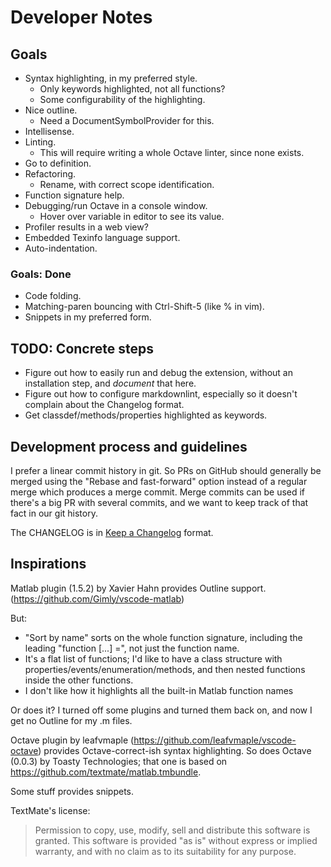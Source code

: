 # Developer Notes

## Goals

* Syntax highlighting, in my preferred style.
  * Only keywords highlighted, not all functions?
  * Some configurability of the highlighting.
* Nice outline.
  * Need a DocumentSymbolProvider for this.
* Intellisense.
* Linting.
  * This will require writing a whole Octave linter, since none exists.
* Go to definition.
* Refactoring.
  * Rename, with correct scope identification.
* Function signature help.
* Debugging/run Octave in a console window.
  * Hover over variable in editor to see its value.
* Profiler results in a web view?
* Embedded Texinfo language support.
* Auto-indentation.

### Goals: Done

* Code folding.
* Matching-paren bouncing with Ctrl-Shift-5 (like % in vim).
* Snippets in my preferred form.

## TODO: Concrete steps

* Figure out how to easily run and debug the extension, without an installation step, and *document* that here.
* Figure out how to configure markdownlint, especially so it doesn't complain about the Changelog format.
* Get classdef/methods/properties highlighted as keywords.

## Development process and guidelines

I prefer a linear commit history in git. So PRs on GitHub should generally be merged using the "Rebase and fast-forward" option instead of a regular merge which produces a merge commit. Merge commits can be used if there's a big PR with several commits, and we want to keep track of that fact in our git history.

The CHANGELOG is in [Keep a Changelog](https://keepachangelog.com/en/1.0.0/) format.

## Inspirations

Matlab plugin (1.5.2) by Xavier Hahn provides Outline support. (<https://github.com/Gimly/vscode-matlab>)

But:

* "Sort by name" sorts on the whole function signature, including the leading "function [...] =", not just the function name.
* It's a flat list of functions; I'd like to have a class structure with properties/events/enumeration/methods, and then nested functions inside the other functions.
* I don't like how it highlights all the built-in Matlab function names

Or does it? I turned off some plugins and turned them back on, and now I get no Outline for my .m files.

Octave plugin by leafvmaple (<https://github.com/leafvmaple/vscode-octave>) provides Octave-correct-ish syntax highlighting. So does Octave (0.0.3) by Toasty Technologies; that one is based on <https://github.com/textmate/matlab.tmbundle>.

Some stuff provides snippets.

TextMate's license:

> Permission to copy, use, modify, sell and distribute this
> software is granted. This software is provided "as is" without
> express or implied warranty, and with no claim as to its
> suitability for any purpose.
